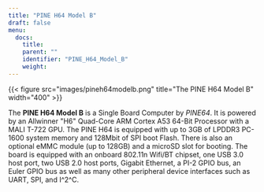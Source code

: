 ```yaml
---
title: "PINE H64 Model B"
draft: false
menu:
  docs:
    title:
    parent: ""
    identifier: "PINE_H64_Model_B"
    weight: 
---
```


{{< figure src="images/pineh64modelb.png" title="The PINE H64 Model B" width="400" >}}

The **PINE H64 Model B** is a Single Board Computer by _PINE64_. It is powered by an Allwinner "H6" Quad-Core ARM Cortex A53 64-Bit Processor with a MALI T-722 GPU. The PINE H64 is equipped with up to 3GB of LPDDR3 PC-1600 system memory and 128Mbit of SPI boot Flash. There is also an optional eMMC module (up to 128GB) and a microSD slot for booting. The board is equipped with an onboard 802.11n Wifi/BT chipset, one USB 3.0 host port, two USB 2.0 host ports, Gigabit Ethernet, a PI-2 GPIO bus, an Euler GPIO bus as well as many other peripheral device interfaces such as UART, SPI, and I^2^C.
